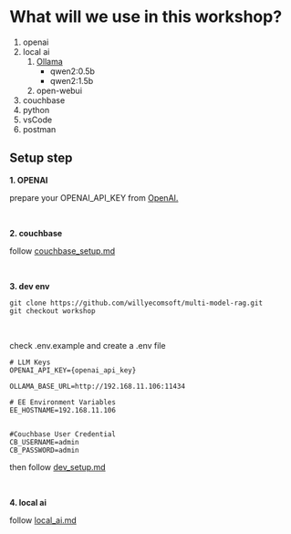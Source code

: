 # What will we use in this workshop?

1. openai
2. local ai 
    1. [Ollama](https://github.com/ollama/ollama)
        - qwen2:0.5b
        - qwen2:1.5b
    2. open-webui
3. couchbase
4. python
5. vsCode
6. postman


## Setup step
**1. OPENAI**

prepare your OPENAI_API_KEY from [OpenAI.](https://platform.openai.com/api-keys)

<br>

**2. couchbase**

follow [couchbase_setup.md](./couchbase_setup.md)

<br>

**3. dev env**

```
git clone https://github.com/willyecomsoft/multi-model-rag.git
git checkout workshop
```

<br>

check .env.example and create  a .env file
```
# LLM Keys
OPENAI_API_KEY={openai_api_key}

OLLAMA_BASE_URL=http://192.168.11.106:11434

# EE Environment Variables 
EE_HOSTNAME=192.168.11.106


#Couchbase User Credential
CB_USERNAME=admin
CB_PASSWORD=admin
```

then follow [dev_setup.md](./dev_setup.md)

<br>

**4. local ai**

follow [local_ai.md](./local_ai.md)